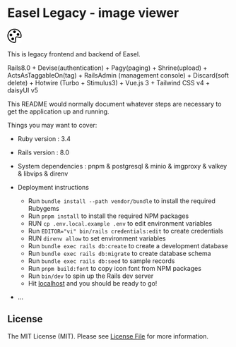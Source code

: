 # Easel Legacy - image viewer

![alt text](https://github.com/asip/easel-back/blob/main/public/palette.svg)

This is legacy frontend and backend of Easel.

Rails8.0 + Devise(authentication) + Pagy(paging) +
Shrine(upload) + ActsAsTaggableOn(tag) +
RailsAdmin (management console) + Discard(soft delete) +
Hotwire (Turbo + Stimulus3) + Vue.js 3 + Tailwind CSS v4 + daisyUI v5

This README would normally document whatever steps are necessary to get the
application up and running.

Things you may want to cover:

* Ruby version : 3.4
* Rails version : 8.0
* System dependencies : pnpm & postgresql & minio & imgproxy & valkey & libvips & direnv
* Deployment instructions
  * Run `bundle install --path vendor/bundle` to install the required Rubygems
  * Run `pnpm install` to install the required NPM packages
  * RUN `cp .env.local.example .env` to edit environment variables
  * Run `EDITOR="vi" bin/rails credentials:edit` to create credentials
  * RUN `direnv allow` to set environment variables
  * Run `bundle exec rails db:create` to create a development database
  * Run `bundle exec rails db:migrate` to create database schema
  * Run `bundle exec rails db:seed` to sample records
  * Run `pnpm build:font` to copy icon font from NPM packages
  * Run `bin/dev` to spin up the Rails dev server
  * Hit [localhost](http://localhost/) and you should be ready to go!

* ...

## License

The MIT License (MIT). Please see [License File](https://github.com/asip/easel/blob/main/LICENSE-MIT.txt) for more information.
